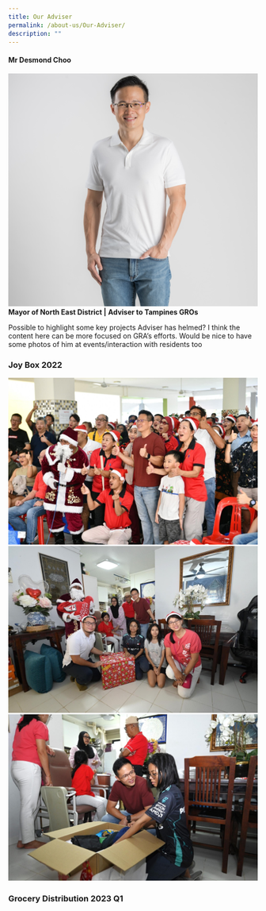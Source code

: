 ```yaml
---
title: Our Adviser
permalink: /about-us/Our-Adviser/
description: ""
---
```

#### Mr Desmond Choo
![](/images/About%20Us/for%20website.jpg)
**Mayor of North East District |**
**Adviser to Tampines GROs**

   
Possible to highlight some key projects Adviser has helmed? I think the content here can be more focused on GRA’s efforts. Would be nice to have some photos of him at events/interaction with residents too

### Joy Box 2022
![](/images/joy%20box%203.jpg)
![](/images/joy%20box%201.jpg)
![](/images/joy%20box%205.jpg)

### Grocery Distribution 2023 Q1
